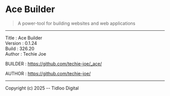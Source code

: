 # Ace Builder
> A power-tool for building websites and web applications
------------------------------------------------------------------

Title    : Ace Builder  
Version  : 0.1.24  
Build    : 326.20  
Author   : Techie Joe  

BUILDER  : https://github.com/techie-joe/_ace/  

AUTHOR   : https://github.com/techie-joe/  

------------------------------------------------------------------

Copyright (c) 2025 -- Tidloo Digital